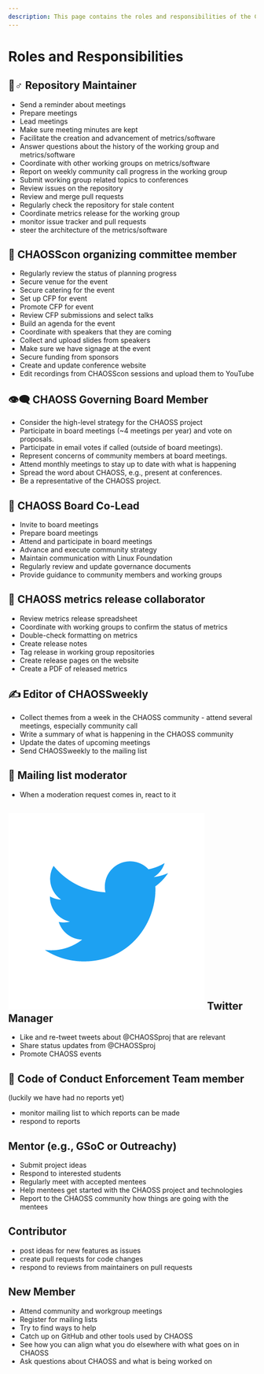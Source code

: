 ```yaml
---
description: This page contains the roles and responsibilities of the CHAOSS community
---
```


# Roles and Responsibilities

## 🙍♂ Repository Maintainer

* Send a reminder about meetings
* Prepare meetings
* Lead meetings
* Make sure meeting minutes are kept
* Facilitate the creation and advancement of metrics/software
* Answer questions about the history of the working group and metrics/software
* Coordinate with other working groups on metrics/software
* Report on weekly community call progress in the working group
* Submit working group related topics to conferences
* Review issues on the repository
* Review and merge pull requests
* Regularly check the repository for stale content
* Coordinate metrics release for the working group
* monitor issue tracker and pull requests
* steer the architecture of the metrics/software

## 🎪 CHAOSScon organizing committee member

* Regularly review the status of planning progress
* Secure venue for the event
* Secure catering for the event
* Set up CFP for event
* Promote CFP for event
* Review CFP submissions and select talks
* Build an agenda for the event
* Coordinate with speakers that they are coming
* Collect and upload slides from speakers
* Make sure we have signage at the event
* Secure funding from sponsors
* Create and update conference website
* Edit recordings from CHAOSScon sessions and upload them to YouTube

## 👁🗨 CHAOSS Governing Board Member

* Consider the high-level strategy for the CHAOSS project
* Participate in board meetings \(~4 meetings per year\) and vote on proposals.
* Participate in email votes if called \(outside of board meetings\).
* Represent concerns of community members at board meetings.
* Attend monthly meetings to stay up to date with what is happening
* Spread the word about CHAOSS, e.g., present at conferences.
* Be a representative of the CHAOSS project.

## 👤 CHAOSS Board Co-Lead

* Invite to board meetings
* Prepare board meetings
* Attend and participate in board meetings
* Advance and execute community strategy
* Maintain communication with Linux Foundation
* Regularly review and update governance documents
* Provide guidance to community members and working groups

## 📙 CHAOSS metrics release collaborator

* Review metrics release spreadsheet
* Coordinate with working groups to confirm the status of metrics
* Double-check formatting on metrics
* Create release notes
* Tag release in working group repositories
* Create release pages on the website
* Create a PDF of released metrics

## ✍ Editor of CHAOSSweekly

* Collect themes from a week in the CHAOSS community - attend several meetings, especially community call
* Write a summary of what is happening in the CHAOSS community
* Update the dates of upcoming meetings
* Send CHAOSSweekly to the mailing list

## 📩 Mailing list moderator

* When a moderation request comes in, react to it

## ![](../.gitbook/assets/logo.png) Twitter Manager

* Like and re-tweet tweets about @CHAOSSproj that are relevant
* Share status updates from @CHAOSSproj
* Promote CHAOSS events

## 📖 Code of Conduct Enforcement Team member

\(luckily we have had no reports yet\)

* monitor mailing list to which reports can be made
* respond to reports

## Mentor \(e.g., GSoC or Outreachy\)

* Submit project ideas
* Respond to interested students
* Regularly meet with accepted mentees
* Help mentees get started with the CHAOSS project and technologies
* Report to the CHAOSS community how things are going with the mentees

## Contributor

* post ideas for new features as issues
* create pull requests for code changes
* respond to reviews from maintainers on pull requests

## New Member

* Attend community and workgroup meetings
* Register for mailing lists
* Try to find ways to help
* Catch up on GitHub and other tools used by CHAOSS
* See how you can align what you do elsewhere with what goes on in CHAOSS
* Ask questions about CHAOSS and what is being worked on

